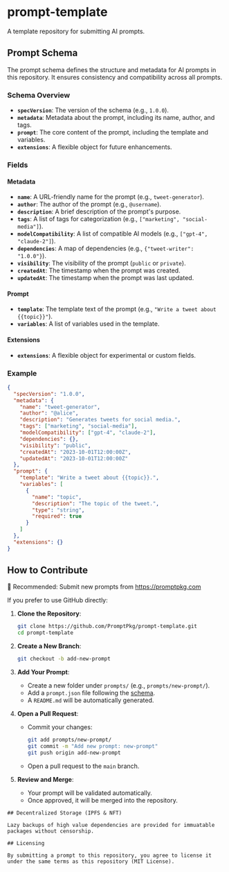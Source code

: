 # prompt-template

A template repository for submitting AI prompts.

## Prompt Schema

The prompt schema defines the structure and metadata for AI prompts in this repository. It ensures consistency and compatibility across all prompts.

### Schema Overview

- **`specVersion`**: The version of the schema (e.g., `1.0.0`).
- **`metadata`**: Metadata about the prompt, including its name, author, and tags.
- **`prompt`**: The core content of the prompt, including the template and variables.
- **`extensions`**: A flexible object for future enhancements.

### Fields

#### Metadata

- **`name`**: A URL-friendly name for the prompt (e.g., `tweet-generator`).
- **`author`**: The author of the prompt (e.g., `@username`).
- **`description`**: A brief description of the prompt's purpose.
- **`tags`**: A list of tags for categorization (e.g., `["marketing", "social-media"]`).
- **`modelCompatibility`**: A list of compatible AI models (e.g., `["gpt-4", "claude-2"]`).
- **`dependencies`**: A map of dependencies (e.g., `{"tweet-writer": "1.0.0"}`).
- **`visibility`**: The visibility of the prompt (`public` or `private`).
- **`createdAt`**: The timestamp when the prompt was created.
- **`updatedAt`**: The timestamp when the prompt was last updated.

#### Prompt

- **`template`**: The template text of the prompt (e.g., `"Write a tweet about {{topic}}"`).
- **`variables`**: A list of variables used in the template.

#### Extensions

- **`extensions`**: A flexible object for experimental or custom fields.

### Example

```json
{
  "specVersion": "1.0.0",
  "metadata": {
    "name": "tweet-generator",
    "author": "@alice",
    "description": "Generates tweets for social media.",
    "tags": ["marketing", "social-media"],
    "modelCompatibility": ["gpt-4", "claude-2"],
    "dependencies": {},
    "visibility": "public",
    "createdAt": "2023-10-01T12:00:00Z",
    "updatedAt": "2023-10-01T12:00:00Z"
  },
  "prompt": {
    "template": "Write a tweet about {{topic}}.",
    "variables": [
      {
        "name": "topic",
        "description": "The topic of the tweet.",
        "type": "string",
        "required": true
      }
    ]
  },
  "extensions": {}
}
```

## How to Contribute

🚀 Recommended: Submit new prompts from https://promptpkg.com

If you prefer to use GitHub directly:

1. **Clone the Repository**:
   ```bash
   git clone https://github.com/PromptPkg/prompt-template.git
   cd prompt-template
   ```

2. **Create a New Branch**:
   ```bash
   git checkout -b add-new-prompt
   ```

3. **Add Your Prompt**:
   - Create a new folder under `prompts/` (e.g., `prompts/new-prompt/`).
   - Add a `prompt.json` file following the [schema](../schemas/prompt-schema.json).
   - A `README.md` will be automatically generated.

4. **Open a Pull Request**:
   - Commit your changes:
     ```bash
     git add prompts/new-prompt/
     git commit -m "Add new prompt: new-prompt"
     git push origin add-new-prompt
     ```
   - Open a pull request to the `main` branch.

5. **Review and Merge**:
   - Your prompt will be validated automatically.
   - Once approved, it will be merged into the repository.
```
## Decentralized Storage (IPFS & NFT)

Lazy backups of high value dependencies are provided for immuatable packages without censorship.

## Licensing

By submitting a prompt to this repository, you agree to license it under the same terms as this repository (MIT License).

